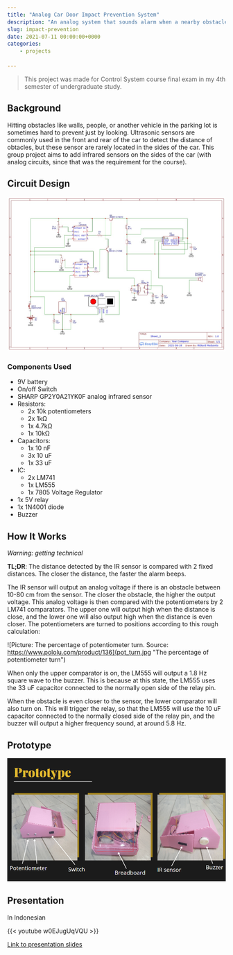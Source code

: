 ```yaml
---
title: "Analog Car Door Impact Prevention System"
description: "An analog system that sounds alarm when a nearby obstacle is detected."
slug: impact-prevention
date: 2021-07-11 00:00:00+0000
categories:
    - projects

---
```


> This project was made for Control System course final exam in my 4th semester of undergraduate study.

## Background

Hitting obstacles like walls, people, or another vehicle in the parking lot is sometimes hard to prevent just by looking. Ultrasonic sensors are commonly used in the front and rear of the car to detect the distance of obtacles, but these sensor are rarely located in the sides of the car. This group project aims to add infrared sensors on the sides of the car (with analog circuits, since that was the requirement for the course).

## Circuit Design
![Picture: Circuit Design](schematic_consys.jpg "Circuit Design")

### Components Used
- 9V battery
- On/off Switch
- SHARP GP2Y0A21YK0F analog infrared sensor
- Resistors:
    - 2x 10k potentiometers
    - 2x 1kΩ
    - 1x 4.7kΩ
    - 1x 10kΩ
- Capacitors:
    - 1x 10 nF
    - 3x 10 uF
    - 1x 33 uF
- IC:
    - 2x LM741
    - 1x LM555
    - 1x 7805 Voltage Regulator
- 1x 5V relay
- 1x 1N4001 diode
- Buzzer


## How It Works

*Warning: getting technical*

**TL;DR**: The distance detected by the IR sensor is compared with 2 fixed distances. The closer the distance, the faster the alarm beeps.

The IR sensor will output an analog voltage if there is an obstacle between 10-80 cm from the sensor. The closer the obstacle, the higher the output voltage. This analog voltage is then compared with the potentiometers by 2 LM741 comparators. The upper one will output high when the distance is close, and the lower one will also output high when the distance is even closer. The potentiometers are turned to positions according to this rough calculation:

![Picture: The percentage of potentiometer turn. Source: https://www.pololu.com/product/136](pot_turn.jpg "The percentage of potentiometer turn")

When only the upper comparator is on, the LM555 will output a 1.8 Hz square wave to the buzzer. This is because at this state, the LM555 uses the 33 uF capacitor connected to the normally open side of the relay pin.

When the obstacle is even closer to the sensor, the lower comparator will also turn on. This will trigger the relay, so that the LM555 will use the 10 uF capacitor connected to the normally closed side of the relay pin, and the buzzer will output a higher frequency sound, at around 5.8 Hz.

## Prototype

![Picture: The prototype](prototype.png "The prototype")

## Presentation
In Indonesian

{{< youtube w0EJugUqVQU >}}

[Link to presentation slides](https://www.canva.com/design/DAEXnbXfPTM/UMC_lzbS3-lSLgSNfd8P9g/view?utm_content=DAEXnbXfPTM&utm_campaign=designshare&utm_medium=link&utm_source=sharebutton)